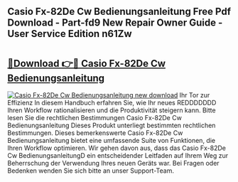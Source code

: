 ## Casio Fx-82De Cw Bedienungsanleitung Free Pdf Download - Part-fd9 New Repair Owner Guide - User Service Edition n61Zw

# <h2><a href="http://df2e0k6.blite.top/?on=Casio+Fx-82De+Cw+Bedienungsanleitung">🔗Download 👉🔴 Casio Fx-82De Cw Bedienungsanleitung</a></h2>

[![Casio Fx-82De Cw Bedienungsanleitung new download](https://i.imgur.com/lujVjoI.png)](http://df2e0k6.blite.top/?on=Casio+Fx-82De+Cw+Bedienungsanleitung)
Ihr Tor zur Effizienz In diesem Handbuch erfahren Sie, wie Ihr neues REDDDDDDD Ihren Workflow rationalisieren und die Produktivität steigern kann. Bitte lesen Sie die rechtlichen Bestimmungen Casio Fx-82De Cw Bedienungsanleitung Dieses Produkt unterliegt bestimmten rechtlichen Bestimmungen. Dieses bemerkenswerte Casio Fx-82De Cw Bedienungsanleitung bietet eine umfassende Suite von Funktionen, die Ihren Workflow optimieren. Wir gehen davon aus, dass das Casio Fx-82De Cw BedienungsanleitungD ein entscheidender Leitfaden auf Ihrem Weg zur Beherrschung der Verwendung Ihres neuen Geräts war. Bei Fragen oder Bedenken wenden Sie sich bitte an unser Support-Team.
